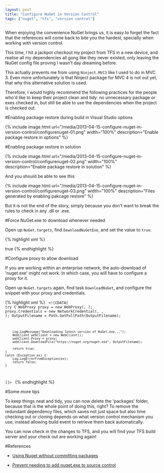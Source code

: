```yaml
---
layout: post
title: "Configure NuGet in Version Control"
tags: ["nuget", "tfs", "version control"]
---
```


<div class="message">
When enjoying the convenience NuGet brings us, it is easy to forget the fact that the references will come back to bite you the hardest, specially when working with version control.
</div>

This time, I hit a jackpot checkout my project from TFS in a new device, and realise all my dependencies all gong like they never existed, only leaving the NuGet config file proving I wasn't day dreaming before.

This actually prevents me from using `Ninject.MVC3` like I used to do in MVC 3. Even more unfortunately is that Ninject package for MVC 4 is not out yet, that why this alternative solution is used.

Therefore, I would highly recommend the following practices for the people who'd like to keep their project clean and tidy: no unnecessary package or exes checked in, but still be able to use the dependencies when the project is checked out.

#Enabling package restore during build in Visual Studio options

{% include image.html url="/media/2013-04-15-configure-nuget-in-version-control/configurenuget-01.png" width="100%" description="Enable package restore in options" %}

#Enabling package restore in solution

{% include image.html url="/media/2013-04-15-configure-nuget-in-version-control/configurenuget-02.png" width="100%" description="Enable package restore in solution" %}

And you should be able to see this

{% include image.html url="/media/2013-04-15-configure-nuget-in-version-control/configurenuget-03.png" width="100%" description="Files generated by enabling pakcage restore" %}

But it is not the end of the story, simply because you don't want to break the rules to check in any .dll or .exe.

#Force NuGet.exe to download whenever needed

 Open up `NuGet.targets`, find `DownloadNuGetExe`, and set the value to `true`.

{% highlight xml %}
<!-- Download NuGet.exe if it does not already exist -->
<DownloadNuGetExe Condition=" '$(DownloadNuGetExe)' == '' ">true</DownloadNuGetExe>
{% endhighlight %}

#Configure proxy to allow download

If you are working within an enterprise network, the auto-download of 'nuget.exe' might not work. In which case, you will have to configure a proxy for it.

Open up `NuGet.targets` again, find task `DownloadNuGet`, and configure the snippet with your proxy and credentials.

{% highlight xml %}
<Code Type="Fragment" Language="cs">
    <![CDATA[
    try {
        WebProxy proxy = new WebProxy(<proxy address>, <port>);
        proxy.Credentials = new NetworkCredential(<user name>, <password>, <domain>);
        OutputFilename = Path.GetFullPath(OutputFilename);

        Log.LogMessage("Downloading latest version of NuGet.exe...");
        WebClient webClient = new WebClient();
        webClient.Proxy = proxy;
        webClient.DownloadFile("https://nuget.org/nuget.exe", OutputFilename);

        return true;
    }
    catch (Exception ex) {
        Log.LogErrorFromException(ex);
        return false;
    }
]]>
</Code>
{% endhighlight %}

#Some more tips

To keep things neat and tidy, you can now delete the 'packages' folder, because that is the whole point of doing this, right? To remove the redundant dependency files, which saves not just space but also time checking out or cloning depends on what version control mechanism you use, instead allowing build event to retrieve them back automatically.

You can now check in the changes to TFS, and you will find your TFS build server and your check out are working again!

#References

- [Using Nuget without committing packages](http://docs.nuget.org/docs/workflows/using-nuget-without-committing-packages)

- [Prevent needing to add nuget.exe to source control](http://stackoverflow.com/questions/12022154/prevent-needing-to-add-nuget-exe-to-source-control)

